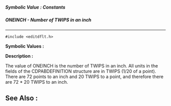 ##### Symbolic Value : Constants
##### ONEINCH - Number of TWIPS in an inch
---
```
#include <editdflt.h>
```

**Symbolic Values :**



**Description :**

The value of ONEINCH is the number of TWIPS in an inch.  All units in the fields of the CDPABDEFINITION structure are in TWIPS (1/20 of a point).  There are 72 points to an inch and 20 TWIPS to a point, and therefore there are 72 * 20 TWIPS to an inch. 


**See Also :**
---
